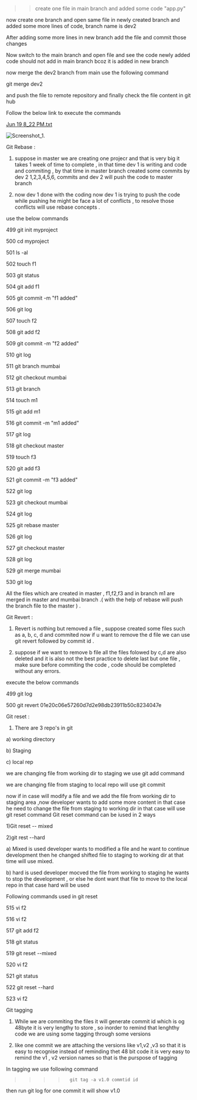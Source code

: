 >> create one file in main branch and added some code "app.py" 

now create one branch and open same file in newly created branch and added some more lines of code, branch name is dev2

After adding some more lines in new branch add the file and commit those changes 

Now switch to the main branch and open file and see the code newly added code should not add in main branch bcoz it is added in new branch 

now merge the dev2 branch from main use the following command 

git merge dev2 

and push the file to remote repository and finally check the file content in git hub 


Follow the below link to execute the commands 

[Jun 19 8_22 PM.txt](https://github.com/akhilasarikonda25/Merging-/files/11789416/Jun.19.8_22.PM.txt)

 
![Screenshot_1](https://github.com/akhilasarikonda25/Merging-/assets/133091109/fe24975a-fe29-4cdd-8637-601986fcdba6).

Git Rebase : 
1) suppose in master we are creating one projecr and that is very big it takes 1 week of time to complete , in that time dev 1 is writing and code and commiting , by that time in master branch created some commits by dev 2 1,2,3,4,5,6, commits and dev 2 will push the code to master branch 

2)  now dev 1 done with the coding now dev 1 is trying to push the code while pushing he might be face a lot of conflicts , to resolve those conflicts will use rebase concepts .

use the below commands 

 499  git init myproject
 
  500  cd myproject
  
  501  ls -al
  
  502  touch f1
  
  503  git status
  
  504  git add f1
  
  505  git commit -m "f1 added"
  
  506  git log
  
  507  touch f2
  
  508  git add f2
  
  509  git commit -m "f2 added"
  
  510  git log
  
  511  git branch mumbai
  
  512  git checkout mumbai
  
  513  git branch
  
  514  touch m1
  
  515  git add m1
  
  516  git commit -m "m1 added"
  
  517  git log
  
  518  git checkout master
  
  519  touch f3
  
  520  git add f3
  
  521  git commit -m "f3 added"
  
  522  git log
  
  523  git checkout mumbai

  524  git log
  
  525  git rebase master
  
  526  git log
  
  527  git checkout master
  
  528  git log
  
  529  git merge mumbai
  
  530  git log
  

All the files which are created in master , f1,f2,f3 and in branch m1 are merged in master and mumbai  branch .( with the help of rebase will push the branch file to the master ) .



Git Revert : 

1) Revert is nothing but removed a file , suppose created some files such as a, b, c, d and commited now if u want to remove the d file we can use git revert followed by commit id .

2) suppose if we want to remove b file all the files folowed by c,d are also deleted and it is also not the best practice to delete last but one file , make sure before commiting the code , code should be completed without any errors.

execute the below commands

  499  git log
  
  500  git revert 01e20c06e57260d7d2e98db23911b50c8234047e

Git reset :

1) There are 3 repo's in git

a) working directory 

b) Staging 

c) local rep

we are changing file from working dir to staging we use git add command 

we are changing file from staging to local repo will use git commit 

now if in case will modify a file and we add the file from working dir to staging area ,now developer wants to add some more content in that case he need to change the file from staging to working dir 
in that case will use git reset command 
Git reset command can be iused in 2 ways 

1)Git reset -- mixed

2)git rest --hard 

a) Mixed is used developer wants to modified a file and he want to continue development then he changed shifted file to staging to working dir at that time will use mixed.

b) hard is used developer mocved the file from working to staging he wants to stop the development , or else he dont want that file to move to the local repo in that case hard will be used 

Following commands used in git reset 

  515  vi f2
  
  516  vi f2
  
  517  git add f2
  
  518  git status
  
  519  git reset --mixed
  
  520  vi f2
 
  521  git status
  
  522  git reset --hard
  
  523  vi f2

Git tagging 

1) While we are commiting the files it will generate commit id which is og 48byte it is very lengthy to store , so inorder to remind that lenghthy code we are using some tagging through some versions

2) like one commit we are attaching the versions like v1,v2 ,v3 so that it is easy to recognise instead of reminding thet 48 bit code it is very easy to remind the v1 , v2 version names so that is the purspose of tagging

In tagging we use following command 

>>>>       git tag -a v1.0 commtid id 

then run git log for one commit it will show v1.0 











